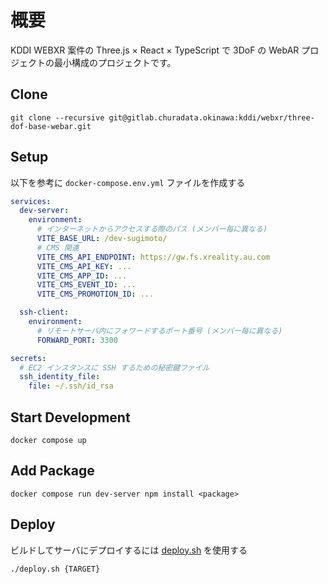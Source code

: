 # 概要

KDDI WEBXR 案件の Three.js × React × TypeScript で 3DoF の WebAR プロジェクトの最小構成のプロジェクトです。

## Clone

```console
git clone --recursive git@gitlab.churadata.okinawa:kddi/webxr/three-dof-base-webar.git
```

## Setup

以下を参考に `docker-compose.env.yml` ファイルを作成する

```yaml:docker-compose.env.yml
services:
  dev-server:
    environment:
      # インターネットからアクセスする際のパス (メンバー毎に異なる)
      VITE_BASE_URL: /dev-sugimoto/
      # CMS 関連
      VITE_CMS_API_ENDPOINT: https://gw.fs.xreality.au.com
      VITE_CMS_API_KEY: ...
      VITE_CMS_APP_ID: ...
      VITE_CMS_EVENT_ID: ...
      VITE_CMS_PROMOTION_ID: ...

  ssh-client:
    environment:
      # リモートサーバ内にフォワードするポート番号 (メンバー毎に異なる)
      FORWARD_PORT: 3300

secrets:
  # EC2 インスタンスに SSH するための秘密鍵ファイル
  ssh_identity_file:
    file: ~/.ssh/id_rsa
```

## Start Development

```console
docker compose up
```

## Add Package

```console
docker compose run dev-server npm install <package>
```

## Deploy

ビルドしてサーバにデプロイするには [deploy.sh](deploy.sh) を使用する

```console
./deploy.sh {TARGET}
```
